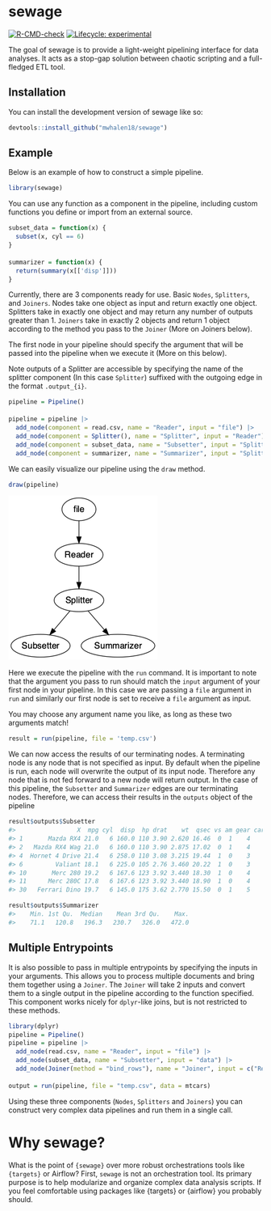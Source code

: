 
<!-- README.md is generated from README.Rmd. Please edit that file -->

# sewage

<!-- badges: start -->

[![R-CMD-check](https://github.com/mwhalen18/sewage/actions/workflows/R-CMD-check.yaml/badge.svg)](https://github.com/mwhalen18/sewage/actions/workflows/R-CMD-check.yaml)
[![Lifecycle:
experimental](https://img.shields.io/badge/lifecycle-experimental-orange.svg)](https://lifecycle.r-lib.org/articles/stages.html#experimental)
<!-- badges: end -->

The goal of sewage is to provide a light-weight pipelining interface for
data analyses. It acts as a stop-gap solution between chaotic scripting
and a full-fledged ETL tool.

## Installation

You can install the development version of sewage like so:

``` r
devtools::install_github("mwhalen18/sewage")
```

## Example

Below is an example of how to construct a simple pipeline.

``` r
library(sewage)
```

You can use any function as a component in the pipeline, including
custom functions you define or import from an external source.

``` r
subset_data = function(x) {
  subset(x, cyl == 6)
}

summarizer = function(x) {
  return(summary(x[['disp']]))
}
```

Currently, there are 3 components ready for use. Basic `Nodes`,
`Splitters`, and `Joiners`. Nodes take one object as input and return
exactly one object. Splitters take in exactly one object and may return
any number of outputs greater than 1. `Joiners` take in exactly 2
objects and return 1 object according to the method you pass to the
`Joiner` (More on Joiners below).

The first node in your pipeline should specify the argument that will be
passed into the pipeline when we execute it (More on this below).

Note outputs of a Splitter are accessible by specifying the name of the
splitter component (In this case `Splitter`) suffixed with the outgoing
edge in the format `.output_{i}`.

``` r
pipeline = Pipeline()

pipeline = pipeline |>
  add_node(component = read.csv, name = "Reader", input = "file") |>
  add_node(component = Splitter(), name = "Splitter", input = "Reader") |>
  add_node(component = subset_data, name = "Subsetter", input = "Splitter.output_2") |>
  add_node(component = summarizer, name = "Summarizer", input = "Splitter.output_1")
```

We can easily visualize our pipeline using the `draw` method.

``` r
draw(pipeline)
```

![](man/figures/pipeline-vis.png)

Here we execute the pipeline with the `run` command. It is important to
note that the argument you pass to run should match the `input` argument
of your first node in your pipeline. In this case we are passing a
`file` argument in `run` and similarly our first node is set to receive
a `file` argument as input.

You may choose any argument name you like, as long as these two
arguments match!

``` r
result = run(pipeline, file = 'temp.csv')
```

We can now access the results of our terminating nodes. A terminating
node is any node that is not specified as input. By default when the
pipeline is run, each node will overwrite the output of its input node.
Therefore any node that is not fed forward to a new node will return
output. In the case of this pipeline, the `Subsetter` and `Summarizer`
edges are our terminating nodes. Therefore, we can access their results
in the `outputs` object of the pipeline

``` r
result$outputs$Subsetter
#>                 X  mpg cyl  disp  hp drat    wt  qsec vs am gear carb
#> 1       Mazda RX4 21.0   6 160.0 110 3.90 2.620 16.46  0  1    4    4
#> 2   Mazda RX4 Wag 21.0   6 160.0 110 3.90 2.875 17.02  0  1    4    4
#> 4  Hornet 4 Drive 21.4   6 258.0 110 3.08 3.215 19.44  1  0    3    1
#> 6         Valiant 18.1   6 225.0 105 2.76 3.460 20.22  1  0    3    1
#> 10       Merc 280 19.2   6 167.6 123 3.92 3.440 18.30  1  0    4    4
#> 11      Merc 280C 17.8   6 167.6 123 3.92 3.440 18.90  1  0    4    4
#> 30   Ferrari Dino 19.7   6 145.0 175 3.62 2.770 15.50  0  1    5    6
```

``` r
result$outputs$Summarizer
#>    Min. 1st Qu.  Median    Mean 3rd Qu.    Max. 
#>    71.1   120.8   196.3   230.7   326.0   472.0
```

## Multiple Entrypoints

It is also possible to pass in multiple entrypoints by specifying the
inputs in your arguments. This allows you to process multiple documents
and bring them together using a `Joiner`. The `Joiner` will take 2
inputs and convert them to a single output in the pipeline according to
the function specified. This component works nicely for `dplyr`-like
joins, but is not restricted to these methods.

``` r
library(dplyr)
pipeline = Pipeline()
pipeline = pipeline |>
  add_node(read.csv, name = "Reader", input = "file") |>
  add_node(subset_data, name = "Subsetter", input = "data") |>
  add_node(Joiner(method = "bind_rows"), name = "Joiner", input = c("Reader", "Subsetter"))

output = run(pipeline, file = "temp.csv", data = mtcars)
```

Using these three components (`Nodes`, `Splitters` and `Joiners`) you
can construct very complex data pipelines and run them in a single call.

# Why sewage?

What is the point of `{sewage}` over more robust orchestrations tools
like `{targets}` or Airflow? First, `sewage` is not an orchestration
tool. Its primary purpose is to help modularize and organize complex
data analysis scripts. If you feel comfortable using packages like
{targets} or {airflow} you probably should.
